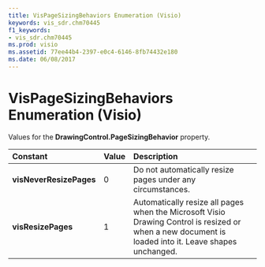```yaml
---
title: VisPageSizingBehaviors Enumeration (Visio)
keywords: vis_sdr.chm70445
f1_keywords:
- vis_sdr.chm70445
ms.prod: visio
ms.assetid: 77ee44b4-2397-e0c4-6146-8fb74432e180
ms.date: 06/08/2017
---
```



# VisPageSizingBehaviors Enumeration (Visio)

Values for the **DrawingControl.PageSizingBehavior** property.



|**Constant**|**Value**|**Description**|
|:-----|:-----|:-----|
| **visNeverResizePages**|0|Do not automatically resize pages under any circumstances.|
| **visResizePages**|1|Automatically resize all pages when the Microsoft Visio Drawing Control is resized or when a new document is loaded into it. Leave shapes unchanged.|


